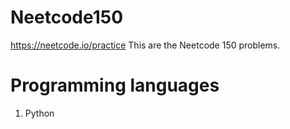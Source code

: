 # Neetcode150
 https://neetcode.io/practice
 This are the Neetcode 150 problems. 

# Programming languages
1. Python
